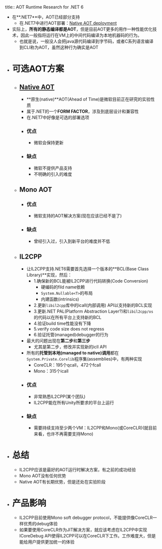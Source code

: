 title:: AOT Runtime Research for .NET 6

- 在**.NET7**中，AOT已经部分支持
	- 在.NET7中进行AOT部署：[Native AOT deployment](https://learn.microsoft.com/en-us/dotnet/core/deploying/native-aot/?tabs=net7)
- 实际上，**所有的静态编译都是AOT**，但是目前AOT更多的用作一种性能优化技术，因此一般指将运行在VM上的中间代码编译为本地机器码的行为。
	- 也就是说，一般没人会把java源代码编译到字节码，或者C系列语言编译到CLI称为AOT，虽然这种行为确实是AOT
- # 可选AOT方案
	- ## [Native AOT](https://github.com/dotnet/runtimelab/tree/feature/NativeAOT)
		- **原生(native)**AOT(Ahead of Time)是微软目前正在研究的实验性质
		- 属于.NET的一个**FORM FACTOR**，涉及到底层设计和兼容性
		- 在.NET7中好像是可选的部署选项
		- ### 优点
			- 微软会保持更新
		- ### 缺点
			- 微软不提供产品支持
			- 不明确的引入的难度
	- ## Mono AOT
		- ### 优点
			- 微软支持的AOT解决方案(现在应该已经不是了)
		- ### 缺点
			- 曾经引入过，引入到新平台的难度并不低
	- ## IL2CPP
		- 让IL2CPP支持.NET6需要首先选择一个版本的**BCL(Base Class Library)**实现，然后：
			- 1.确保新的BCL能被IL2CPP进行代码转换(Code Conversion)
				- 硬编码的fild name依赖
				- ``System.Nullable<T>``的布局
				- 内建函数(intrinsics)
			- 2.更新``libil2cpp``库中的icall(内部调用) API以支持新的BCL实现
			- 3.更新.NET PAL(Platform Abstraction Layer?)和``libil2cpp/os``的代码以在所有平台上支持新的BCL
			- 4.验证build time性能没有下降
			- 5.verify code size does not regress
			- 6.验证托管(managed)debugger的行为
		- 最大的问题出现在**第二步**和**第三步**
			- 尤其是第二步，修改并实现新的icll API
		- 所有的**托管到本地(managed to native)调用**都在``System.Private.Corelib``程序集(assemblies)中，有两种实现
			- CoreCLR：195个qcall，472个fcall
			- Mono：315个icall
		- ### 优点
			- 非常熟悉IL2CPP(某个团队)
			- IL2CPP能在所有Unity所要求的平台上运行
		- ### 缺点
			- 需要持续支持至少两个VM：IL2CPP和Mono(或CoreCLR)(就目前来看，也许不再需要支持Mono)
- # 总结
	- IL2CPP应该是最好的AOT运行时解决方案，有之前的成功经验
	- Mono AOT没有任何优势
	- Native AOT有长期优势，但是还处在实验阶段
- # 产品影响
	- IL2CPP目前使用Mono soft debugger protocol，不能提供像CoreCLR一样优秀的debug体验
	- 如果要使用CoreCLR作为JIT解决方案，就应该考虑在IL2CPP中实现ICoreDebug API使得IL2CPP可以在CoreCLR下工作。工作难度大，但是能给用户提供更加统一的体验